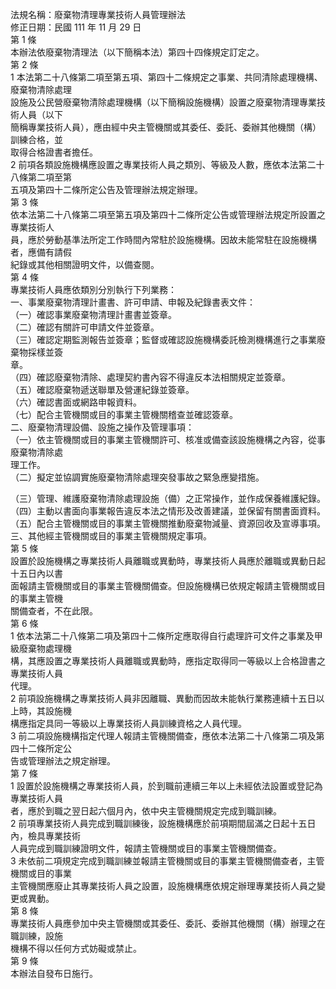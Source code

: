 法規名稱：廢棄物清理專業技術人員管理辦法  
修正日期：民國 111 年 11 月 29 日  
第 1 條  
本辦法依廢棄物清理法（以下簡稱本法）第四十四條規定訂定之。  
第 2 條  
1 本法第二十八條第二項至第五項、第四十二條規定之事業、共同清除處理機構、廢棄物清除處理  
設施及公民營廢棄物清除處理機構（以下簡稱設施機構）設置之廢棄物清理專業技術人員（以下  
簡稱專業技術人員），應由經中央主管機關或其委任、委託、委辦其他機關（構）訓練合格，並  
取得合格證書者擔任。  
2 前項各類設施機構應設置之專業技術人員之類別、等級及人數，應依本法第二十八條第二項至第  
五項及第四十二條所定公告及管理辦法規定辦理。  
第 3 條  
依本法第二十八條第二項至第五項及第四十二條所定公告或管理辦法規定所設置之專業技術人  
員，應於勞動基準法所定工作時間內常駐於設施機構。因故未能常駐在設施機構者，應備有請假  
紀錄或其他相關證明文件，以備查閱。  
第 4 條  
專業技術人員應依類別分別執行下列業務：  
一、事業廢棄物清理計畫書、許可申請、申報及紀錄書表文件：  
（一）確認事業廢棄物清理計畫書並簽章。  
（二）確認有關許可申請文件並簽章。  
（三）確認定期監測報告並簽章；監督或確認設施機構委託檢測機構進行之事業廢棄物採樣並簽  
章。  
（四）確認廢棄物清除、處理契約書內容不得違反本法相關規定並簽章。  
（五）確認廢棄物遞送聯單及營運紀錄並簽章。  
（六）確認書面或網路申報資料。  
（七）配合主管機關或目的事業主管機關稽查並確認簽章。  
二、廢棄物清理設備、設施之操作及管理事項：  
（一）依主管機關或目的事業主管機關許可、核准或備查該設施機構之內容，從事廢棄物清除處  
理工作。  
（二）擬定並協調實施廢棄物清除處理突發事故之緊急應變措施。  


（三）管理、維護廢棄物清除處理設施（備）之正常操作，並作成保養維護紀錄。  
（四）主動以書面向事業報告違反本法之情形及改善建議，並保留有關書面資料。  
（五）配合主管機關或目的事業主管機關推動廢棄物減量、資源回收及宣導事項。  
三、其他經主管機關或目的事業主管機關規定事項。  
第 5 條  
設置於設施機構之專業技術人員離職或異動時，專業技術人員應於離職或異動日起十五日內以書  
面報請主管機關或目的事業主管機關備查。但設施機構已依規定報請主管機關或目的事業主管機  
關備查者，不在此限。  
第 6 條  
1 依本法第二十八條第二項及第四十二條所定應取得自行處理許可文件之事業及甲級廢棄物處理機  
構，其應設置之專業技術人員離職或異動時，應指定取得同一等級以上合格證書之專業技術人員  
代理。  
2 前項設施機構之專業技術人員非因離職、異動而因故未能執行業務連續十五日以上時，其設施機  
構應指定具同一等級以上專業技術人員訓練資格之人員代理。  
3 前二項設施機構指定代理人報請主管機關備查，應依本法第二十八條第二項及第四十二條所定公  
告或管理辦法之規定辦理。  
第 7 條  
1 設置於設施機構之專業技術人員，於到職前連續三年以上未經依法設置或登記為專業技術人員  
者，應於到職之翌日起六個月內，依中央主管機關規定完成到職訓練。  
2 前項專業技術人員完成到職訓練後，設施機構應於前項期間屆滿之日起十五日內，檢具專業技術  
人員完成到職訓練證明文件，報請主管機關或目的事業主管機關備查。  
3 未依前二項規定完成到職訓練並報請主管機關或目的事業主管機關備查者，主管機關或目的事業  
主管機關應廢止其專業技術人員之設置，設施機構應依規定辦理專業技術人員之變更或異動。  
第 8 條  
專業技術人員應參加中央主管機關或其委任、委託、委辦其他機關（構）辦理之在職訓練，設施  
機構不得以任何方式妨礙或禁止。  
第 9 條  
本辦法自發布日施行。  


